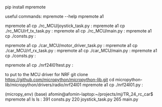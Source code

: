 pip install mpremote

useful commands:
mpremote --help
mpremote a1

mpremote a1 cp ./rc_MCU/joystick_task.py :
mpremote a1 cp ./rc_MCU/rf_tx_task.py :
mpremote a1 cp ./rc_MCU/main.py :
mpremote a1 cp ./consts.py :

mpremote a1 cp ./car_MCU/motor_driver_task.py :
mpremote a1 cp ./car_MCU/rf_rx_task.py :
mpremote a1 cp ./car_MCU/main.py :
mpremote a1 cp ./consts.py :

mpremote a1 cp ./nrf24l01test.py :

to put to the MCU driver for NRF
git clone https://github.com/micropython/micropython-lib.git
cd micropython-lib/micropython/drivers/radio/nrf24l01
mpremote a1 cp ./nrf24l01.py :

(micropy_env) (base) afomin@afomin-laptop:~/projects/mj/TR_24_rc_car$ mpremote a1 ls
ls :
         391 consts.py
         220 joystick_task.py
         265 main.py
